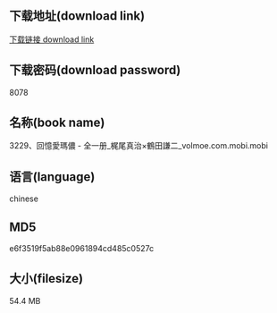 ## 下载地址(download link)
[下载链接 download link](https://voluble-croquembouche-d321dc.netlify.app/?s=3229%E3%80%81%E5%9B%9E%E6%86%B6%E6%84%9B%E7%91%AA%E5%84%82+-+%E5%85%A8%E4%B8%80%E5%86%8C_%E6%A2%B6%E5%B0%BE%E7%9C%9F%E6%B2%BB%C3%97%E9%B6%B4%E7%94%B0%E8%AC%99%E4%BA%8C_volmoe.com.mobi)

## 下载密码(download password)
8078

## 名称(book name)
3229、回憶愛瑪儂 - 全一册_梶尾真治×鶴田謙二_volmoe.com.mobi.mobi

## 语言(language)
chinese

## MD5
e6f3519f5ab88e0961894cd485c0527c

## 大小(filesize)
54.4 MB
